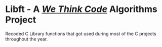 # Libft - A [*We Think Code*](http://www.wethinkcode.co.za/) Algorithms Project

Recoded C Library functions that got used during most of the C projects throughout the year.
